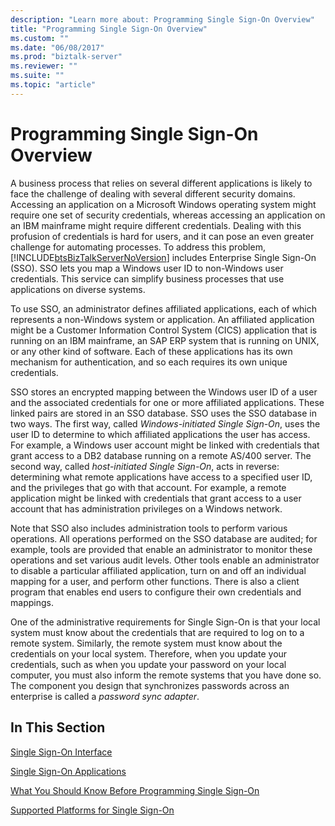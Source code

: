 ```yaml
---
description: "Learn more about: Programming Single Sign-On Overview"
title: "Programming Single Sign-On Overview"
ms.custom: ""
ms.date: "06/08/2017"
ms.prod: "biztalk-server"
ms.reviewer: ""
ms.suite: ""
ms.topic: "article"
---
```

# Programming Single Sign-On Overview
A business process that relies on several different applications is likely to face the challenge of dealing with several different security domains. Accessing an application on a Microsoft Windows operating system might require one set of security credentials, whereas accessing an application on an IBM mainframe might require different credentials. Dealing with this profusion of credentials is hard for users, and it can pose an even greater challenge for automating processes. To address this problem, [!INCLUDE[btsBizTalkServerNoVersion](../includes/btsbiztalkservernoversion-md.md)] includes Enterprise Single Sign-On (SSO). SSO lets you map a Windows user ID to non-Windows user credentials. This service can simplify business processes that use applications on diverse systems.  
  
 To use SSO, an administrator defines affiliated applications, each of which represents a non-Windows system or application. An affiliated application might be a Customer Information Control System (CICS) application that is running on an IBM mainframe, an SAP ERP system that is running on UNIX, or any other kind of software. Each of these applications has its own mechanism for authentication, and so each requires its own unique credentials.  
  
 SSO stores an encrypted mapping between the Windows user ID of a user and the associated credentials for one or more affiliated applications. These linked pairs are stored in an SSO database. SSO uses the SSO database in two ways. The first way, called *Windows-initiated Single Sign-On*, uses the user ID to determine to which affiliated applications the user has access. For example, a Windows user account might be linked with credentials that grant access to a DB2 database running on a remote AS/400 server. The second way, called *host-initiated Single Sign-On*, acts in reverse: determining what remote applications have access to a specified user ID, and the privileges that go with that account. For example, a remote application might be linked with credentials that grant access to a user account that has administration privileges on a Windows network.  
  
 Note that SSO also includes administration tools to perform various operations. All operations performed on the SSO database are audited; for example, tools are provided that enable an administrator to monitor these operations and set various audit levels. Other tools enable an administrator to disable a particular affiliated application, turn on and off an individual mapping for a user, and perform other functions. There is also a client program that enables end users to configure their own credentials and mappings.  
  
 One of the administrative requirements for Single Sign-On is that your local system must know about the credentials that are required to log on to a remote system. Similarly, the remote system must know about the credentials on your local system. Therefore, when you update your credentials, such as when you update your password on your local computer, you must also inform the remote systems that you have done so. The component you design that synchronizes passwords across an enterprise is called a *password sync adapter*.  
  
## In This Section  
 [Single Sign-On Interface](../core/single-sign-on-interface.md)  
  
 [Single Sign-On Applications](../core/single-sign-on-applications.md)  
  
 [What You Should Know Before Programming Single Sign-On](../core/what-you-should-know-before-programming-single-sign-on.md)  
  
 [Supported Platforms for Single Sign-On](../core/supported-platforms-for-single-sign-on.md)
